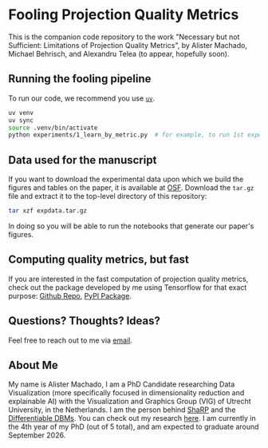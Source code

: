 # Fooling Projection Quality Metrics

This is the companion code repository to the work "Necessary but not Sufficient: Limitations of Projection Quality Metrics", by Alister Machado, Michael Behrisch, and Alexandru Telea (to appear, hopefully soon).

## Running the fooling pipeline

To run our code, we recommend you use [`uv`](https://github.com/astral-sh/uv).

```sh
uv venv
uv sync
source .venv/bin/activate
python experiments/1_learn_by_metric.py  # for example, to run 1st experiment.
```

## Data used for the manuscript

If you want to download the experimental data upon which we build the figures and tables on the paper, it is available at [OSF](https://osf.io/9n6fs/?view_only=ca0a2b34f04e4335961b9481f3101ada). Download the `tar.gz` file and extract it to the top-level directory of this repository:

```sh
tar xzf expdata.tar.gz
```

In doing so you will be able to run the notebooks that generate our paper's figures.

## Computing quality metrics, but fast

If you are interested in the fast computation of projection quality metrics, check out the package developed by me using Tensorflow for that exact purpose: [Github Repo](https://github.com/amreis/tf-projection-qm), [PyPI Package](https://pypi.org/p/tensorflow-projection-qm).


## Questions? Thoughts? Ideas?

Feel free to reach out to me via [email](mailto:a.machadodosreis@uu.nl).

## About Me

My name is Alister Machado, I am a PhD Candidate researching Data Visualization (more specifically focused in dimensionality reduction and explainable AI) with the Visualization and Graphics Group (VIG) of Utrecht University, in the Netherlands. I am the person behind [ShaRP](https://github.com/amreis/sharp) and the [Differentiable DBMs](https://github.com/amreis/differentiable-dbm). You can check out my research [here](https://scholar.google.com.br/citations?user=WVXX6mYAAAAJ&hl=en). I am currently in the 4th year of my PhD (out of 5 total), and am expected to graduate around September 2026.
